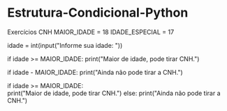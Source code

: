 # Estrutura-Condicional-Python
Exercícios CNH
MAIOR_IDADE = 18
IDADE_ESPECIAL = 17

idade = int(input("Informe sua idade: "))

if idade >= MAIOR_IDADE:
    print("Maior de idade, pode tirar CNH.")
    
if idade - MAIOR_IDADE:
    print("Ainda não pode tirar a CNH.")   
    
if idade >= MAIOR_IDADE:    
    print("Maior de idade, pode tirar CNH.")
else:
    print("Ainda não pode tirar a CNH.") 
